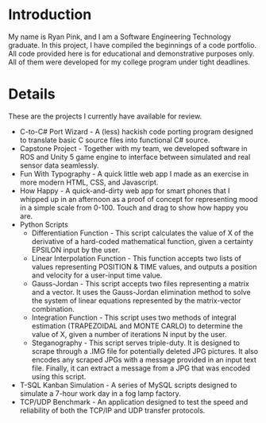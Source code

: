 # Introduction #
My name is Ryan Pink, and I am a Software Engineering Technology graduate. In this project, I have compiled the beginnings of a code portfolio. All code provided here is for educational and demonstrative purposes only. All of them were developed for my college program under tight deadlines.

# Details #
These are the projects I currently have available for review.
  * C-to-C# Port Wizard - A (less) hackish code porting program designed to translate basic C source files into functional C# source.
  * Capstone Project - Together with my team, we developed software in ROS and Unity 5 game engine to interface between simulated and real sensor data seamlessly.
  * Fun With Typography - A quick little web app I made as an exercise in more modern HTML, CSS, and Javascript.
  * How Happy - A quick-and-dirty web app for smart phones that I whipped up in an afternoon as a proof of concept for representing mood in a simple scale from 0-100. Touch and drag to show how happy you are.
  * Python Scripts
    * Differentiation Function - This script calculates the value of X of the derivative of a hard-coded mathematical function, given a certainty EPSILON input by the user.
	* Linear Interpolation Function - This function accepts two lists of values representing POSITION & TIME values, and outputs a position and velocity for a user-input time value.
	* Gauss-Jordan - This script accepts two files representing a matrix and a vector. It uses the Gauss-Jordan elimination method to solve the system of linear equations represented by the matrix-vector combination.
	* Integration Function - This script uses two methods of integral estimation (TRAPEZOIDAL and MONTE CARLO) to determine the value of X, given a number of iterations N input by the user.
	* Steganography - This script serves triple-duty. It is designed to scrape through a .IMG file for potentially deleted JPG pictures. It also encodes any scraped JPGs with a message provided in an input text file. Finally, it can extract a message from a JPG that was encoded using this script.
  * T-SQL Kanban Simulation - A series of MySQL scripts designed to simulate a 7-hour work day in a fog lamp factory.
  * TCP/UDP Benchmark - An application designed to test the speed and reliability of both the TCP/IP and UDP transfer protocols.